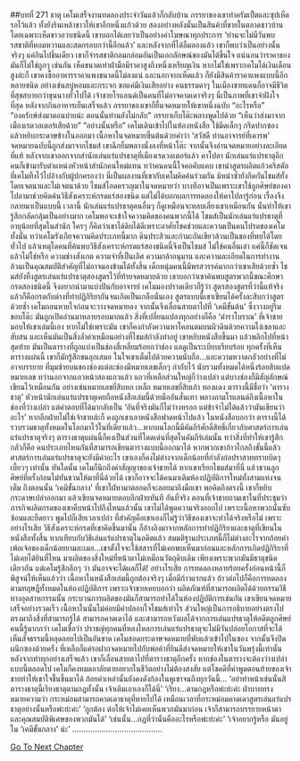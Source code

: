 ##บทที่ 271 ธาตุ
เคโมเสร็จงานทดลองประจำวันแล้วก็กลับบ้าน ภรรยาของเขาทำครัมเป็ตและซุปเห็ดรอไว้แล้ว ทั้งยังรินเหล้าขาวให้เขาอีกหนึ่งแก้วด้วย
สองอย่างหลังนั้นเป็นสินค้าที่ขายในตลาดชาวบ้าน โดยเฉพาะเห็ดขาวอวบชนิดนี้ เขาบอกได้เลยว่าเป็นอย่างคำโฆษณาทุกประการ ‘ท่านจะไม่มีวันพบรสชาติที่หอมหวานและสดกรอบกว่านี้อีกแล้ว’ และหลังจากที่ได้ลิ้มลองแล้ว เขาก็พบว่าเป็นอย่างนั้นจริงๆ แค่กินไปชิ้นเดียว เขาก็จำรสชาติกลมกล่อมอันเป็นเอกลักษณ์ของมันได้ขึ้นใจ
แน่นอนว่าราคาของมันก็ไม่ใช่ถูกๆ เช่นกัน เห็ดขนาดเท่าฝ่ามือมีราคาสูงถึงหนึ่งเหรียญเงิน หากไม่ใช่เพราะเคโมได้เงินเดือนสูงล่ะก็ เขาคงซื้ออาหารราคาแพงขนาดนี้ไม่ลงแน่ และนอกจากเห็ดแล้ว ก็ยังมีสินค้าราคาแพงแบบนี้อีกหลายชนิด อย่างเช่นสบู่หอมและกระจก ขอแค่มีเงินเสียอย่าง คนธรรมดาๆ ในเมืองชายแดนก็อาจมีชีวิตที่สุขสบายกว่าขุนนางทั่วไปได้
เจ้าชายโรแลนด์เป็นคนที่ไม่อาจคาดเดาจริงๆ นี่เป็นภาพที่เขาจำฝังใจที่สุด
หลังจากกินอาหารเย็นเสร็จแล้ว ภรรยาของเขาก็ยื่นจดหมายให้เขาหนึ่งฉบับ
“อะไรหรือ”
“องครักษ์ส่งมาตอนบ่ายน่ะ ตอนนั้นท่านยังไม่กลับ” ภรรยาเก็บโต๊ะพลางพูดไปด้วย “เห็นว่าส่งมาจากเมืองเรดวอเตอร์เสียด้วย”
“อย่างนั้นหรือ” เคโมเดินเข้าไปในห้องหนังสือ ใช้มีดเล็กๆ กรีดปากซอง แล้วหยิบกระดาษข้างในออกมา
เนื้อหาในจดหมายขึ้นต้นด้วยคำว่า ‘สวัสดี ท่านอาจารย์ที่เคารพ’
จดหมายฉบับนี้ถูกส่งมาจากไชมส์ เขาฉีกยิ้มพลางนั่งลงที่หน้าโต๊ะ จากนั้นจึงอ่านจดหมายอย่างละเอียด
ที่แท้ หลังจากเขาออกจากสำนักเล่นแร่แปรธาตุที่เมืองเรดวอเตอร์แล้ว คาโปลา นักเล่นแร่แปรธาตุอีกคนก็เข้ามารับตำแหน่งหัวหน้าสำนักคนใหม่แทน ทว่าคนคนนี้ใจคอคับแคบ เขานำสูตรผลิตแก้วคริสตัลที่เคโมทิ้งไว้ไปอ้างกับผู้ปกครองว่า นี่เป็นผลงานที่เขากับเคโมคิดค้นร่วมกัน มิหนำซ้ำยังกีดกันไชมส์ทั้งโดยเจตนาและไม่เจตนาด้วย
ไชมส์โอดครวญมาในจดหมายว่า บางทีอาจเป็นเพราะเขาใช้ลูกศิษย์ของคาโปลามาช่วยคิดค้นวิธีสังเคราะห์กรดแร่สองชนิด แต่ไม่ได้บอกผลการทดลองให้คาโปลารู้ก่อน เรื่องจึงกลายมาเป็นแบบนี้ เวลานี้ นักเล่นแร่แปรธาตุคนอื่นๆ ก็ดูเหมือนจะหลบเลี่ยงเขาเหมือนกัน นั่นทำให้เขารู้สึกกลัดกลุ้มเป็นอย่างมาก
เคโมพอจะเข้าใจความคิดของคนพวกนี้ได้ ไชมส์เป็นนักเล่นแร่แปรธาตุที่อายุน้อยที่สุดในสำนัก ใครๆ ก็คิดว่าเขาได้ดิบได้ดีเพราะอาศัยโชคช่วยและความเป็นคนโปรดของเคโมทั้งนั้น ทว่าเคโมรังเกียจความคิดประเภทนี้มาก ดินประสิวและกำมะถันเขียวล้วนเป็นของที่พบได้โดยทั่วไป แล้วเหตุใดคนที่ค้นพบวิธีสังเคราะห์กรดแร่สองชนิดนี้จึงเป็นไชมส์ ไม่ใช่คนอื่นเล่า แค่นี้ก็ชัดเจนแล้วไม่ใช่หรือ ความช่างสังเกต ความจำที่เป็นเลิศ ความกล้าอนุมาน และความละเอียดในการทำงาน ล้วนเป็นคุณสมบัติสำคัญที่ไม่อาจมองข้ามได้ทั้งสิ้น เด็กหนุ่มคนนี้มีพรสวรรค์มากกว่าเขาเสียด้วยซ้ำ
ไชมส์ยังทิ้งสูตรเล่นแร่แปรธาตุสองสูตรไว้ที่ท้ายจดหมายด้วย เขาบอกว่าเขาค้นพบสูตรพวกนี้ขณะศึกษากรดสองชนิดนี้ จึงอยากนำมาแบ่งปันกับอาจารย์ เคโมมองปราดเดียวก็รู้ว่า สูตรสองสูตรที่ว่านี้แท้จริงแล้วก็คือกรดกับด่างที่ทำปฏิกิริยากันจนเกิดเป็นเกลือนั่นเอง สูตรแบบนี้เขาเขียนได้ครั้งละสิบกว่าสูตรด้วยซ้ำ
เคโมถอนหายใจก่อนจะวางจดหมายลง จากนั้นจึงเลื่อนสายตาไปที่ ‘เคมีขั้นต้น’ ซึ่งวางอยู่ริมขอบโต๊ะ มันถูกเปิดอ่านมาหลายรอบมากแล้ว
สิ่งที่เปลี่ยนแปลงทุกอย่างก็คือ ‘ตำราโบราณ’ ที่เจ้าชายมอบให้เขาเล่มนี้เอง หากไม่ใช่เพราะมัน เขาก็คงกำลังควานหาโคลนตมบนผิวดินด้วยความโง่เขลาและสับสน และเห็นมันเป็นสิ่งล้ำค่าเหมือนอย่างที่ไชมส์กำลังทำอยู่
เขาหยิบหนังสือขึ้นมา แล้วพลิกไปที่หน้าสุดท้าย
มันเป็นตารางที่ถูกแบ่งเป็นช่องสี่เหลี่ยมร้อยกว่าช่อง แลดูเป็นระเบียบเรียบร้อย
ทุกครั้งที่เห็นตารางแผ่นนี้ เขาก็มักรู้สึกขนลุกเสมอ ในใจเขาเต็มไปด้วยความนับถือ...และความหวาดกลัวอย่างที่ไม่อาจบรรยาย
ที่มุมซ้ายบนของช่องแต่ละช่องมีหมายเลขเล็กๆ กำกับไว้ นับรวมทั้งหมดได้หนึ่งร้อยสิบแปดหมายเลข ทว่านอกจากแถวหน้าสองแถวแล้ว แถวที่เหลือส่วนใหญ่ก็ว่างเปล่า แต่บางช่องก็มีสัญลักษณ์เขียนไว้เหมือนกัน อย่างเช่นหมายเลขยี่สิบหก เหล็ก หมายเลขยี่สิบเก้า ทองแดง
ตารางนี้มีชื่อว่า ‘ตารางธาตุ’
หัวหน้านักเล่นแร่แปรธาตุเคยถือหนังสือเล่มนี้ด้วยมืออันสั่นเทา พลางถามโรแลนด์ถึงเนื้อหาในช่องที่ว่างเปล่า แต่คำตอบที่ได้มากลับเป็น ‘อันที่จริงมันก็ไม่ว่างหรอก แต่ข้าจำไม่ได้แล้วว่ามันเขียนว่าอะไร’
หากอีกฝ่ายไม่ใช่เจ้าชายล่ะก็ คงถูกเขาเอาหนังสือฟาดหน้าไปแล้ว
ในหนังสือบอกว่า ตารางนี้ได้รวบรวมธาตุทั้งหมดในโลกมาไว้ในที่เดียวแล้ว...หากบนโลกนี้มีคัมภีร์ศักดิ์สิทธิ์เกี่ยวกับศาสตร์การเล่นแร่แปรธาตุจริงๆ ตารางธาตุแผ่นนี้ก็คงเป็นส่วนที่โดดเด่นที่สุดในคัมภีร์เล่มนั้น ทว่าสิ่งที่ทำให้เขารู้สึกกลัวก็คือ คนประเภทไหนกันที่สามารถเขียนตารางแบบนี้ออกมาได้ หากพวกเขาก้าวไกลถึงขั้นนี้แล้ว ศาสตร์การเล่นแร่แปรธาตุจะยังมีค่าอะไร เขาเองก็คงไม่ต่างจากเด็กน้อยที่กำลังก่อปราสาททรายบิดๆ เบี้ยวๆ เท่านั้น
ทันใดนั้น เคโมก็นึกถึงคำสัญญาของเจ้าชายได้ หากเขาเรียกไชมส์มาที่นี่ แล้วชวนลูกศิษย์ที่ครั้งก่อนไม่ทันชวนให้มาที่นี่ด้วยได้ เขาก็อาจจะได้คนมาเติมห้องปฏิบัติการใหม่ทั้งสามแห่งจนเต็ม ถึงตอนนั้น ‘เคมีขั้นกลาง’ ที่เขาใฝ่หามาตลอดก็จะลอยมาถึงมือเขา
พอคิดถึงตรงนี้ เขาก็หยิบกระดาษเปล่าออกมา แล้วเขียนจดหมายตอบอีกฝ่ายทันที
อันที่จริง ตอนที่เจ้าชายถามเขาในที่ประชุมว่าภารกิจผลิตกรดของเขาคืบหน้าไปถึงไหนแล้วนั้น เขาไม่ได้พูดความจริงออกไป เพราะเนื้อหาพวกนั้นซับซ้อนและยืดยาว พูดไปก็เสียเวลาเปล่า ที่สำคัญคือเขาเองก็ไม่รู้ว่าวิธีของเขาจะทำได้จริงหรือไม่ เพราะอย่างไรเสีย วิธีสังเคราะห์กรดที่เขาคิดขึ้นมานั้น ก็อ้างอิงมาจากหลักการทำปฏิกิริยาและธาตุที่เขียนในหนังสือทั้งสิ้น
หากเทียบกับวิธีเล่นแร่แปรธาตุในอดีตแล้ว สมมติฐานประเภทนี้ก็ไม่ต่างอะไรจากถ้อยคำเพ้อเจ้อของเด็กน้อยยามละเมอ...เขาตั้งใจจะใช้สสารที่ไม่เคยพบเห็นมาก่อนและหลักการเกิดปฏิกิริยาที่ไม่เคยได้ยินที่ไหน มาผลิตของสิ่งใหม่ที่หน้าตาไม่เหมือนวัตถุดิบเดิม เพียงเพราะพวกมันมีธาตุชนิดเดียวกัน
แต่เคโมรู้สึกลึกๆ ว่า มันอาจจะได้ผลก็ได้!
อย่างไรเสีย การทดลองหลายร้อยครั้งก่อนหน้านี้ก็พิสูจน์ให้เห็นแล้วว่า เนื้อหาในหนังสือเล่มนี้ถูกต้องจริงๆ
เมื่อมีก้าวแรกแล้ว ก้าวต่อไปก็คือการทดลองตามทฤษฎีทั้งหมดในห้องปฏิบัติการ เพราะเจ้าชายเคยบอกว่า ผลิตภัณฑ์ที่สามารถผลิตได้ด้วยกรรมวิธีทางอุตสาหกรรมนั้น กระบวนการผลิตของมันก็สามารถทำได้ในห้องปฏิบัติการเช่นกัน
เขาเขียนจดหมายเสร็จอย่างรวดเร็ว เนื้อหาในนั้นไม่ค่อยมีคำปลอบใจไชมส์เท่าไร ส่วนใหญ่เป็นการอธิบายอย่างตรงไปตรงมาถึงสิ่งที่สามารถรู้ได้ สามารถคาดเดาได้ และสามารถหวังผลได้จากการเล่นแปรธาตุให้อดีตลูกศิษย์คนนี้รู้มากกว่า เคโมเชื่อว่า ปราชญ์ทุกคนที่หลงใหลการเล่นแร่แปรธาตุจะไม่มีวันปล่อยโอกาสที่จะได้เห็นสัจธรรมนี้หลุดลอยไปเป็นอันขาด
เคโมสอดกระดาษจดหมายที่พับแล้วเข้าไปในซอง จากนั้นจึงปิดผนึกซองด้วยครั่ง ที่เหลือก็แค่รอฝากจดหมายไปกับพ่อค้าที่ยินดีส่งจดหมายให้เขาในวันพรุ่งนี้เท่านั้น
หลังจากทำทุกอย่างเสร็จแล้ว เขาก็เลื่อนสายตาไปที่ตารางธาตุอีกครั้ง
หากช่องในตารางจะต้องว่างเปล่าแบบนี้ตลอดไป เคโมก็คงหมดอาลัยตายอยากในชีวิตอย่างไม่ต้องสงสัย แต่โชคดีที่คำพูดตอนท้ายของเจ้าชายทำให้เขาใจชื้นขึ้นมาได้ ถ้อยคำเหล่านั้นยังคงดังก้องในหูเขาจนถึงทุกวันนี้…
‘อย่าทำหน้าเช่นนั้นสิ ตารางธาตุนี้เรียงธาตุตามกฎทั้งนั้น เจ้าเติมเอาเองก็ได้นี่’
‘เรียง...ตามกฎหรือพ่ะย่ะค่ะ ฝ่าบาททรงหมายความว่า กระหม่อมสามารถคาดเดาธาตุที่หายไปได้ เหมือนเวลาที่กระหม่อมคาดเดาสูตรเล่นแร่แปรธาตุอย่างนั้นหรือพ่ะย่ะค่ะ’
‘ถูกต้อง ต่อให้เจ้าไม่เคยเห็นพวกมันมาก่อน เจ้าก็สามารถบรรยายหน้าตาและคุณสมบัติพิเศษของพวกมันได้’
‘เช่นนั้น...กฎที่ว่านั่นคืออะไรหรือพ่ะย่ะค่ะ’
‘เจ้าอยากรู้หรือ มันอยู่ใน ‘เคมีขั้นกลาง’ น่ะ’
........................................


[Go To Next Chapter]( ./184.md)